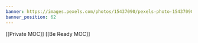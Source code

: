 ```yaml
---
banner: https://images.pexels.com/photos/15437090/pexels-photo-15437090.jpeg
banner_position: 62
---
```

[[Private MOC]]
[[Be Ready MOC]]